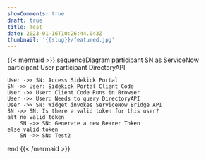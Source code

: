```yaml
---
showComments: true
draft: true
title: Test
date: 2023-01-16T10:26:44.043Z
thumbnail: '{{slug}}/featured.jpg'
---
```



{{< mermaid >}} sequenceDiagram
    participant SN as ServiceNow
    participant User
    participant DirectoryAPI

    User ->> SN: Access Sidekick Portal
    SN ->> User: Sidekick Portal Client Code
    User ->> User: Client Code Runs in Browser
    User ->> User: Needs to query DirectoryAPI
    User ->> SN: Widget invokes ServiceNow Bridge API
    SN ->> SN: Is there a valid token for this user?
    alt no valid token
        SN ->> SN: Generate a new Bearer Token
    else valid token
        SN ->> SN: Test2
end
 {{< /mermaid >}}
